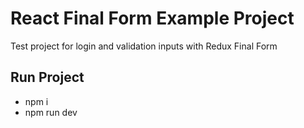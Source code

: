 # React Final Form Example Project

Test project for login and validation inputs with Redux Final Form

## Run Project

- npm i
- npm run dev
